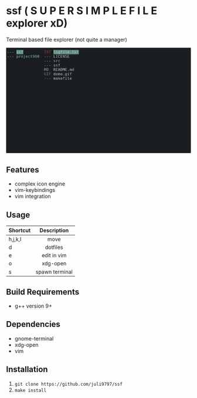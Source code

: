 # ssf ( S U P E R     S I M P L E     F I L E explorer xD)
Terminal based file explorer (not quite a manager)

![ssf gif here](demo.gif)

## Features  
* complex icon engine 
* vim-keybindings
* vim integration

## Usage   
| Shortcut      | Description	|
| ------------- |:-------------:|
| h,j,k,l	| move		|
| d		| dotfiles	|
| e		| edit in vim	|
| o		| xdg-open	|
| s		| spawn terminal|

## Build Requirements   
* g++ version 9+

## Dependencies   
* gnome-terminal
* xdg-open
* vim

## Installation   

1) `git clone https://github.com/juli9797/ssf`
2) `make install`




